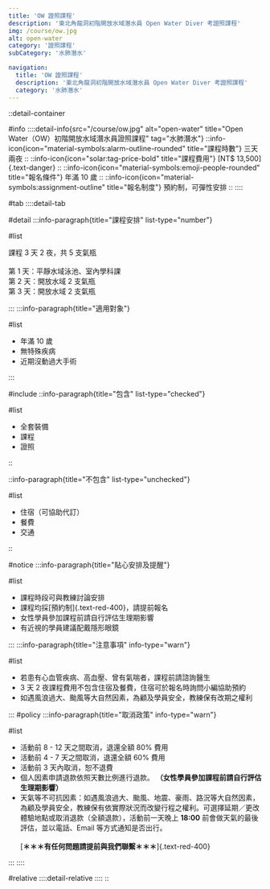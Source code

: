 ```yaml
---
title: 'OW 證照課程'
description: '東北角龍洞初階開放水域潛水員 Open Water Diver 考證照課程'
img: /course/ow.jpg
alt: open-water
category: '證照課程'
subCategory: '水肺潛水'

navigation:
  title: 'OW 證照課程'
  description: '東北角龍洞初階開放水域潛水員 Open Water Diver 考證照課程'
  category: '水肺潛水'
---
```


::detail-container

#info
::::detail-info{src="/course/ow.jpg" alt="open-water" title="Open Water（OW）初階開放水域潛水員證照課程" tag="水肺潛水"}
::info-icon{icon="material-symbols:alarm-outline-rounded" title="課程時數"}
三天兩夜
::
::info-icon{icon="solar:tag-price-bold" title="課程費用"}
[NT$ 13,500]{.text-danger}
::
::info-icon{icon="material-symbols:emoji-people-rounded" title="報名條件"}
年滿 10 歲
::
::info-icon{icon="material-symbols:assignment-outline" title="報名制度"}
預約制，可彈性安排
::
::::

#tab
::::detail-tab

#detail
:::info-paragraph{title="課程安排" list-type="number"}

#list

課程 3 天 2 夜，共 5 支氣瓶
<br /><br />
第 1 天：平靜水域泳池、室內學科課  
第 2 天：開放水域 2 支氣瓶  
第 3 天：開放水域 2 支氣瓶

:::
:::info-paragraph{title="適用對象"}

#list

- 年滿 10 歲
- 無特殊疾病
- 近期沒動過大手術

:::

#include
::info-paragraph{title="包含" list-type="checked"}

#list

- 全套裝備
- 課程
- 證照

::

::info-paragraph{title="不包含" list-type="unchecked"}

#list

- 住宿（可協助代訂）
- 餐費
- 交通

::

#notice
:::info-paragraph{title="貼心安排及提醒"}

#list

- 課程時段可與教練討論安排
- 課程均採[預約制]{.text-red-400}，請提前報名
- 女性學員參加課程前請自行評估生理期影響
- 有近視的學員建議配戴隱形眼鏡

:::
:::info-paragraph{title="注意事項" info-type="warn"}

#list

- 若患有心血管疾病、高血壓、曾有氣喘者，課程前請諮詢醫生
- 3 天 2 夜課程費用不包含住宿及餐費，住宿可於報名時詢問小編協助預約
- 如遇風浪過大、颱風等大自然因素，為顧及學員安全，教練保有改期之權利

:::
#policy
:::info-paragraph{title="取消政策" info-type="warn"}

#list

- 活動前 8 - 12 天之間取消，退還全額 80% 費用
- 活動前 4 - 7 天之間取消，退還全額 60% 費用
- 活動前 3 天內取消，恕不退費
- 個人因素申請退款依照天數比例進行退款。
  **（女性學員參加課程前請自行評估生理期影響）**
- 天氣等不可抗因素：如遇風浪過大、颱風、地震、豪雨、路況等大自然因素，為顧及學員安全，教練保有依實際狀況而改變行程之權利。可選擇延期／更改體驗地點或取消退款（全額退款），活動前一天晚上 **18:00** 前會做天氣的最後評估，並以電話、Email 等方式通知是否出行。
  <br /><br />
  [**＊＊＊有任何問題請提前與我們聯繫＊＊＊**]{.text-red-400}

:::
::::

#relative
::::detail-relative
::::
::
